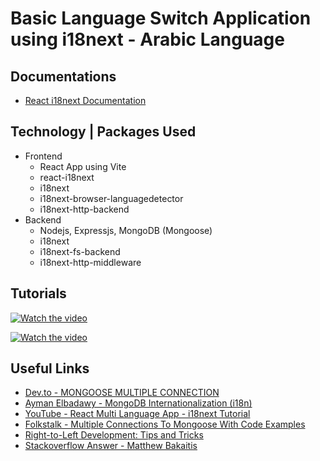 # Basic Language Switch Application using i18next - Arabic Language

## Documentations

- [React i18next Documentation](https://react.i18next.com/)

## Technology | Packages Used

- Frontend
  - React App using Vite
  - react-i18next
  - i18next
  - i18next-browser-languagedetector
  - i18next-http-backend
- Backend
  - Nodejs, Expressjs, MongoDB (Mongoose)
  - i18next
  - i18next-fs-backend
  - i18next-http-middleware

## Tutorials

[![Watch the video](https://img.youtube.com/vi/SA_9i4TtxLQ/maxresdefault.jpg)](https://youtu.be/SA_9i4TtxLQ)

[![Watch the video](https://img.youtube.com/vi/P6HxWBox74g/maxresdefault.jpg)](https://youtu.be/P6HxWBox74g)

## Useful Links

- [Dev.to - MONGOOSE MULTIPLE CONNECTION](https://dev.to/jamiescript/mongoose-multiple-connection-2n18)
- [Ayman Elbadawy - MongoDB Internationalization (i18n)](https://aymanelbadawy.com/mongodb-internationalization-i18n/)
- [YouTube - React Multi Language App - i18next Tutorial](https://youtu.be/w04LXKlusCQ)
- [Folkstalk - Multiple Connections To Mongoose With Code Examples](https://www.folkstalk.com/2022/07/multiple-connections-to-mongoose-with-code-examples.html)
- [Right-to-Left Development: Tips and Tricks](https://steelkiwi.com/blog/right-left-development-tips-and-tricks/)
- [Stackoverflow Answer - Matthew Bakaitis](https://stackoverflow.com/a/22838614/7899988)
